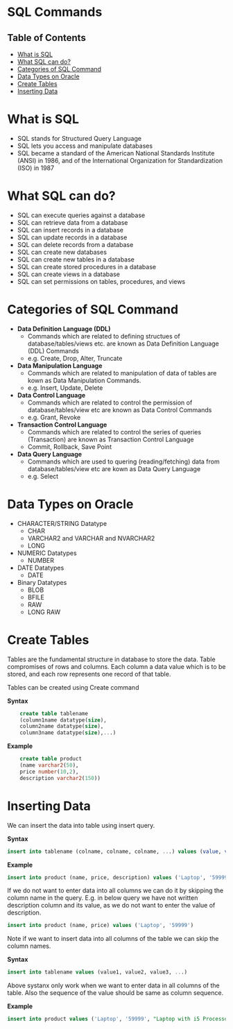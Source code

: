 # SQL Commands
## Table of Contents
- [What is SQL](#what-is-sql)
- [What SQL can do?](#what-sql-can-do-)
- [Categories of SQL Command](#categories-of-sql-command)
- [Data Types on Oracle](#data-types-on-oracle)
- [Create Tables](#create-tables)
- [Inserting Data](#inserting-data)

# What is SQL

*	SQL stands for Structured Query Language
*	SQL lets you access and manipulate databases
*	SQL became a standard of the American National Standards Institute (ANSI) in 1986, and of the International Organization for Standardization (ISO) in 1987

# What SQL can do?

*	SQL can execute queries against a database
*	SQL can retrieve data from a database
*	SQL can insert records in a database
*	SQL can update records in a database
*	SQL can delete records from a database
*	SQL can create new databases
*	SQL can create new tables in a database
*	SQL can create stored procedures in a database
*	SQL can create views in a database
*	SQL can set permissions on tables, procedures, and views

# Categories of SQL Command

* **Data Definition Language (DDL)**
  * Commands which are related to defining structues of database/tables/views etc. are known as Data Definition Language (DDL) Commands
  * e.g. Create, Drop, Alter, Truncate
* **Data Manipulation Language**
  * Commands which are related to manipulation of data of tables are kown as Data Manipulation Commands.
  * e.g. Insert, Update, Delete
* **Data Control Language**
  * Commands which are related to control the permission of database/tables/view etc are known as Data Control Commands
  * e.g. Grant, Revoke
* **Transaction Control Language**
  * Commands which are related to control the series of queries (Transaction) are known as Transaction Control Language
  * Commit, Rollback, Save Point
* **Data Query Language**
  * Commands which are used to quering (reading/fetching) data from database/tables/view etc are kown as Data Query Language
  * e.g. Select

# Data Types on Oracle
* CHARACTER/STRING Datatype
	* CHAR
	* VARCHAR2 and VARCHAR and NVARCHAR2
	* LONG 
* NUMERIC Datatypes
	* NUMBER
* DATE Datatypes
	* DATE
* Binary Datatypes
	* BLOB
	* BFILE
	* RAW
	* LONG RAW 


# Create Tables
Tables are the fundamental structure in database to store the data. Table compromises of rows and columns. Each column a data value which is to be stored, and each row represents one record of that table.

Tables can be created using Create command

**Syntax**
```sql
    create table tablename
    (column1name datatype(size),
    column2name datatype(size),
    column3name datatype(size),...)
````

**Example**
```sql
    create table product
    (name varchar2(50),
    price number(10,2),
    description varchar2(150))
````

# Inserting Data
We can insert the data into table using insert query.

**Syntax**
``` sql
insert into tablename (colname, colname, colname, ...) values (value, value, value)
```
**Example**
```sql
insert into product (name, price, description) values ('Laptop', '59999', "Laptop with i5 Processor and 4GB RAM')
```
If we do not want to enter data into all columns we can do it by skipping the column name in the query.
E.g. in below query we have not written description column and its value, as we do not want to enter the value of description.
```sql
insert into product (name, price) values ('Laptop', '59999')
```

Note if we want to insert data into all columns of the table we can skip the column names.

**Syntax**
```sql
insert into tablename values (value1, value2, value3, ...)
```
Above systanx only work when we want to enter data in all columns of the table. Also the sequence of the value should be same as column sequence.

**Example**
```sql
insert into product values ('Laptop', '59999', "Laptop with i5 Processor and 4GB RAM')
```


